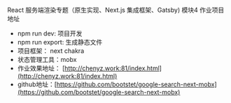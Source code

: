 ### 
React 服务端渲染专题（原生实现、Next.js 集成框架、Gatsby) 模块4 作业项目地址


+ npm run dev:  项目开发
+ npm run export: 生成静态文件
+ 项目框架： next  chakra
+ 状态管理工具：mobx 
+ 作业效果地址： [http://chenyz.work:81/index.html](http://chenyz.work:81/index.html)
+ github地址：[https://github.com/bootstet/google-search-next-mobx](https://github.com/bootstet/google-search-next-mobx)
